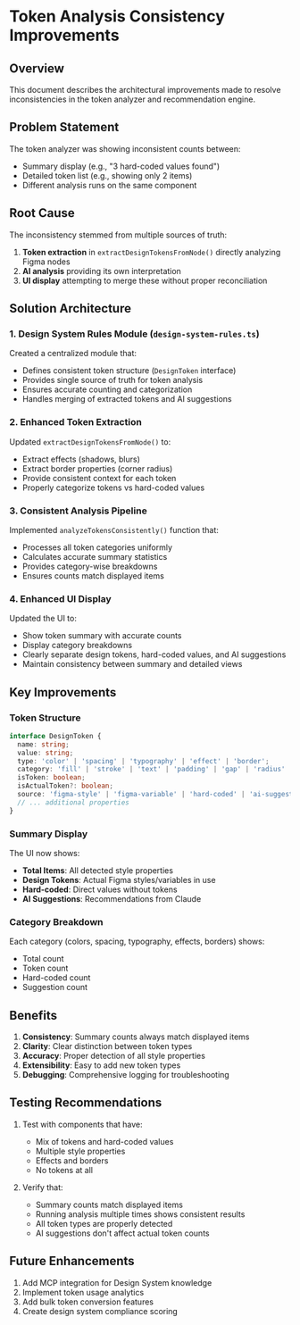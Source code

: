 # Token Analysis Consistency Improvements

## Overview
This document describes the architectural improvements made to resolve inconsistencies in the token analyzer and recommendation engine.

## Problem Statement
The token analyzer was showing inconsistent counts between:
- Summary display (e.g., "3 hard-coded values found")
- Detailed token list (e.g., showing only 2 items)
- Different analysis runs on the same component

## Root Cause
The inconsistency stemmed from multiple sources of truth:
1. **Token extraction** in `extractDesignTokensFromNode()` directly analyzing Figma nodes
2. **AI analysis** providing its own interpretation
3. **UI display** attempting to merge these without proper reconciliation

## Solution Architecture

### 1. Design System Rules Module (`design-system-rules.ts`)
Created a centralized module that:
- Defines consistent token structure (`DesignToken` interface)
- Provides single source of truth for token analysis
- Ensures accurate counting and categorization
- Handles merging of extracted tokens and AI suggestions

### 2. Enhanced Token Extraction
Updated `extractDesignTokensFromNode()` to:
- Extract effects (shadows, blurs)
- Extract border properties (corner radius)
- Provide consistent context for each token
- Properly categorize tokens vs hard-coded values

### 3. Consistent Analysis Pipeline
Implemented `analyzeTokensConsistently()` function that:
- Processes all token categories uniformly
- Calculates accurate summary statistics
- Provides category-wise breakdowns
- Ensures counts match displayed items

### 4. Enhanced UI Display
Updated the UI to:
- Show token summary with accurate counts
- Display category breakdowns
- Clearly separate design tokens, hard-coded values, and AI suggestions
- Maintain consistency between summary and detailed views

## Key Improvements

### Token Structure
```typescript
interface DesignToken {
  name: string;
  value: string;
  type: 'color' | 'spacing' | 'typography' | 'effect' | 'border';
  category: 'fill' | 'stroke' | 'text' | 'padding' | 'gap' | 'radius' | 'shadow' | 'blur';
  isToken: boolean;
  isActualToken?: boolean;
  source: 'figma-style' | 'figma-variable' | 'hard-coded' | 'ai-suggestion';
  // ... additional properties
}
```

### Summary Display
The UI now shows:
- **Total Items**: All detected style properties
- **Design Tokens**: Actual Figma styles/variables in use
- **Hard-coded**: Direct values without tokens
- **AI Suggestions**: Recommendations from Claude

### Category Breakdown
Each category (colors, spacing, typography, effects, borders) shows:
- Total count
- Token count
- Hard-coded count
- Suggestion count

## Benefits
1. **Consistency**: Summary counts always match displayed items
2. **Clarity**: Clear distinction between token types
3. **Accuracy**: Proper detection of all style properties
4. **Extensibility**: Easy to add new token types
5. **Debugging**: Comprehensive logging for troubleshooting

## Testing Recommendations
1. Test with components that have:
   - Mix of tokens and hard-coded values
   - Multiple style properties
   - Effects and borders
   - No tokens at all

2. Verify that:
   - Summary counts match displayed items
   - Running analysis multiple times shows consistent results
   - All token types are properly detected
   - AI suggestions don't affect actual token counts

## Future Enhancements
1. Add MCP integration for Design System knowledge
2. Implement token usage analytics
3. Add bulk token conversion features
4. Create design system compliance scoring